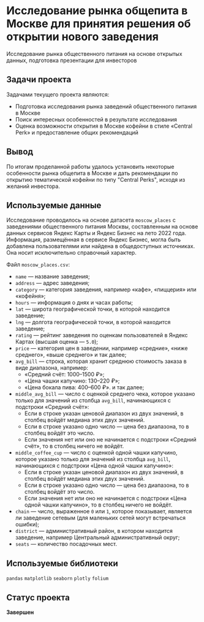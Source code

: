 # Исследование рынка общепита в Москве для принятия решения об открытии нового заведения

Исследование рынка общественного питания на основе открытых данных, подготовка презентации для инвесторов

## Задачи проекта
Задачами текущего проекта являются:
- Подготовка исследования рынка заведений общественного питания в Москве
- Поиск интересных особенностей в результате исследования
- Оценка возможности открытия в Москве кофейни в стиле «Central Perk» и предоставление общих рекомендаций

## Вывод
По итогам проделанной работы удалось установить некоторые особенности рынка общепита в Москве и дать рекомендации по открытию тематической кофейни по типу "Central Perks", исходя из желаний инвестора.

## Используемые данные 

Исследование проводилось на основе датасета `moscow_places` с заведениями общественного питания Москвы, составленным на основе данных сервисов Яндекс Карты и Яндекс Бизнес на лето 2022 года. Информация, размещённая в сервисе Яндекс Бизнес, могла быть добавлена пользователями или найдена в общедоступных источниках. Она носит исключительно справочный характер.

Файл `moscow_places.csv`:

- `name` — название заведения;
- `address` — адрес заведения;
- `category` — категория заведения, например «кафе», «пиццерия» или «кофейня»;
- `hours` — информация о днях и часах работы;
- `lat` — широта географической точки, в которой находится заведение;
- `lng` — долгота географической точки, в которой находится заведение;
- `rating` — рейтинг заведения по оценкам пользователей в Яндекс Картах (высшая оценка — `5.0`);
- `price` — категория цен в заведении, например «средние», «ниже среднего», «выше среднего» и так далее;
- `avg_bill` — строка, которая хранит среднюю стоимость заказа в виде диапазона, например:
    - «Средний счёт: 1000–1500 ₽»;
    - «Цена чашки капучино: 130–220 ₽»;
    - «Цена бокала пива: 400–600 ₽».
       и так далее;
- `middle_avg_bill` — число с оценкой среднего чека, которое указано только для значений из столбца `avg_bill`, начинающихся с подстроки «Средний счёт»:
    - Если в строке указан ценовой диапазон из двух значений, в столбец войдёт медиана этих двух значений.
    - Если в строке указано одно число — цена без диапазона, то в столбец войдёт это число. 
    - Если значения нет или оно не начинается с подстроки «Средний счёт», то в столбец ничего не войдёт. 
- `middle_coffee_cup` — число с оценкой одной чашки капучино, которое указано только для значений из столбца `avg_bill`, начинающихся с подстроки «Цена одной чашки капучино»:
    - Если в строке указан ценовой диапазон из двух значений, в столбец войдёт медиана этих двух значений.
    - Если в строке указано одно число — цена без диапазона, то в столбец войдёт это число. 
    - Если значения нет или оно не начинается с подстроки «Цена одной чашки капучино», то в столбец ничего не войдёт. 
- `chain` — число, выраженное `0` или `1`, которое показывает, является ли заведение сетевым (для маленьких сетей могут встречаться ошибки);
- `district` — административный район, в котором находится заведение, например Центральный административный округ;
- `seats` — количество посадочных мест.

## Используемые библиотеки
`pandas` `matplotlib` `seaborn` `plotly` `folium`

## Статус проекта
**Завершен**
